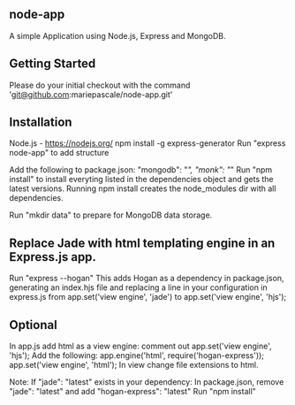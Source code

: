 ## node-app
A simple Application using Node.js, Express and MongoDB.


## Getting Started
Please do your initial checkout with the command 'git@github.com:mariepascale/node-app.git'


## Installation
Node.js - https://nodejs.org/
npm install -g express-generator
Run "express node-app" to add structure

Add the following to package.json:
"mongodb": "*",
"monk": "*"
Run "npm install" to install everyting listed in the dependencies object and gets the latest versions.
Running npm install creates the node_modules dir with all dependencies.

Run "mkdir data" to prepare for MongoDB data storage.

## Replace Jade with html templating engine in an Express.js app.
Run "express --hogan"
This adds Hogan as a dependency in package.json, generating an index.hjs file and replacing a line in your configuration in express.js from
app.set('view engine', 'jade') to app.set('view engine', 'hjs');


## Optional
In app.js add html as a view engine:
comment out app.set('view engine', 'hjs');
Add the following:
app.engine('html', require('hogan-express'));
app.set('view engine', 'html');
In view change file extensions to html.

Note:
If "jade": "latest" exists in your dependency:
In package.json, remove "jade": "latest" and add "hogan-express": "latest"
Run "npm install"




